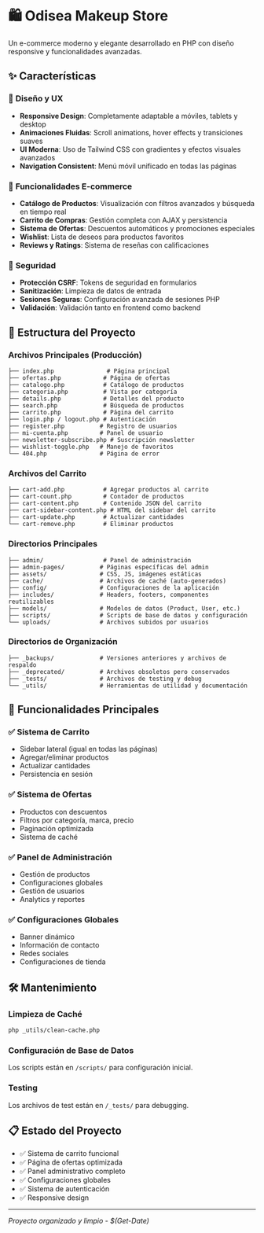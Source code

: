 # 🛍️ Odisea Makeup Store

Un e-commerce moderno y elegante desarrollado en PHP con diseño responsive y funcionalidades avanzadas.

## ✨ Características

### 🎨 **Diseño y UX**
- **Responsive Design**: Completamente adaptable a móviles, tablets y desktop
- **Animaciones Fluidas**: Scroll animations, hover effects y transiciones suaves
- **UI Moderna**: Uso de Tailwind CSS con gradientes y efectos visuales avanzados
- **Navigation Consistent**: Menú móvil unificado en todas las páginas

### 🛒 **Funcionalidades E-commerce**
- **Catálogo de Productos**: Visualización con filtros avanzados y búsqueda en tiempo real
- **Carrito de Compras**: Gestión completa con AJAX y persistencia
- **Sistema de Ofertas**: Descuentos automáticos y promociones especiales
- **Wishlist**: Lista de deseos para productos favoritos
- **Reviews y Ratings**: Sistema de reseñas con calificaciones

### 🔐 **Seguridad**
- **Protección CSRF**: Tokens de seguridad en formularios
- **Sanitización**: Limpieza de datos de entrada
- **Sesiones Seguras**: Configuración avanzada de sesiones PHP
- **Validación**: Validación tanto en frontend como backend

## 📁 Estructura del Proyecto

### Archivos Principales (Producción)
```
├── index.php               # Página principal
├── ofertas.php            # Página de ofertas
├── catalogo.php           # Catálogo de productos
├── categoria.php          # Vista por categoría
├── details.php            # Detalles del producto
├── search.php             # Búsqueda de productos
├── carrito.php            # Página del carrito
├── login.php / logout.php # Autenticación
├── register.php          # Registro de usuarios
├── mi-cuenta.php         # Panel de usuario
├── newsletter-subscribe.php # Suscripción newsletter
├── wishlist-toggle.php   # Manejo de favoritos
└── 404.php               # Página de error
```

### Archivos del Carrito
```
├── cart-add.php           # Agregar productos al carrito
├── cart-count.php         # Contador de productos
├── cart-content.php       # Contenido JSON del carrito
├── cart-sidebar-content.php # HTML del sidebar del carrito
├── cart-update.php        # Actualizar cantidades
└── cart-remove.php        # Eliminar productos
```

### Directorios Principales
```
├── admin/                 # Panel de administración
├── admin-pages/          # Páginas específicas del admin
├── assets/               # CSS, JS, imágenes estáticas
├── cache/                # Archivos de caché (auto-generados)
├── config/               # Configuraciones de la aplicación
├── includes/             # Headers, footers, componentes reutilizables
├── models/               # Modelos de datos (Product, User, etc.)
├── scripts/              # Scripts de base de datos y configuración
└── uploads/              # Archivos subidos por usuarios
```

### Directorios de Organización
```
├── _backups/             # Versiones anteriores y archivos de respaldo
├── _deprecated/          # Archivos obsoletos pero conservados
├── _tests/               # Archivos de testing y debug
└── _utils/               # Herramientas de utilidad y documentación
```

## 🚀 Funcionalidades Principales

### ✅ Sistema de Carrito
- Sidebar lateral (igual en todas las páginas)
- Agregar/eliminar productos
- Actualizar cantidades
- Persistencia en sesión

### ✅ Sistema de Ofertas
- Productos con descuentos
- Filtros por categoría, marca, precio
- Paginación optimizada
- Sistema de caché

### ✅ Panel de Administración
- Gestión de productos
- Configuraciones globales
- Gestión de usuarios
- Analytics y reportes

### ✅ Configuraciones Globales
- Banner dinámico
- Información de contacto
- Redes sociales
- Configuraciones de tienda

## 🛠️ Mantenimiento

### Limpieza de Caché
```bash
php _utils/clean-cache.php
```

### Configuración de Base de Datos
Los scripts están en `/scripts/` para configuración inicial.

### Testing
Los archivos de test están en `/_tests/` para debugging.

## 📋 Estado del Proyecto
- ✅ Sistema de carrito funcional
- ✅ Página de ofertas optimizada
- ✅ Panel administrativo completo
- ✅ Configuraciones globales
- ✅ Sistema de autenticación
- ✅ Responsive design

---
*Proyecto organizado y limpio - $(Get-Date)*

